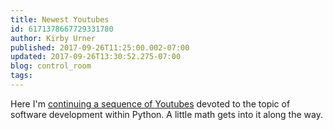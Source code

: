 ```yaml
---
title: Newest Youtubes
id: 6171378667729331780
author: Kirby Urner
published: 2017-09-26T11:25:00.002-07:00
updated: 2017-09-26T13:30:52.275-07:00
blog: control_room
tags: 
---
```


Here I'm [continuing a sequence of Youtubes](http://mybizmo.blogspot.com/2017/09/curriculum-segments.html) devoted to the topic of software development within Python. A little math gets into it along the way.
